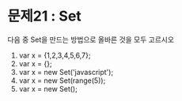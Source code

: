 # 문제21 : Set

다음 중 Set을 만드는 방법으로 올바른 것을 모두 고르시오

1) var x = {1,2,3,4,5,6,7};
2) var x = {};
3) var x = new Set('javascript');
4) var x = new Set(range(5));
5) var x = new Set();